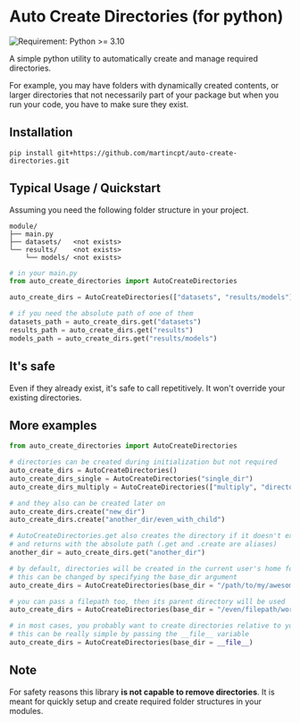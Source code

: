 # Auto Create Directories (for python)

![Requirement: Python >= 3.10](https://img.shields.io/badge/Python-%3E%3D%203.10-blue)

A simple python utility to automatically create and manage required directories. 

For example, you may have folders with dynamically created contents, or larger directories that not necessarily part of your package but when you run your code, you have to make sure they exist.

## Installation
```
pip install git+https://github.com/martincpt/auto-create-directories.git
```

## Typical Usage / Quickstart

Assuming you need the following folder structure in your project. 
```
module/
├── main.py
├── datasets/   <not exists>
└── results/    <not exists>
    └── models/ <not exists>
```

```python
# in your main.py
from auto_create_directories import AutoCreateDirectories

auto_create_dirs = AutoCreateDirectories(["datasets", "results/models"], __file__)

# if you need the absolute path of one of them
datasets_path = auto_create_dirs.get("datasets")
results_path = auto_create_dirs.get("results")
models_path = auto_create_dirs.get("results/models")
```

## It's safe
Even if they already exist, it's safe to call repetitively. It won't override your existing directories.

## More examples
```python 
from auto_create_directories import AutoCreateDirectories

# directories can be created during initialization but not required
auto_create_dirs = AutoCreateDirectories()
auto_create_dirs_single = AutoCreateDirectories("single_dir")
auto_create_dirs_multiply = AutoCreateDirectories(["multiply", "directories"])

# and they also can be created later on
auto_create_dirs.create("new_dir")
auto_create_dirs.create("another_dir/even_with_child")

# AutoCreateDirectories.get also creates the directory if it doesn't exist
# and returns with the absolute path (.get and .create are aliases)
another_dir = auto_create_dirs.get("another_dir")

# by default, directories will be created in the current user's home folder
# this can be changed by specifying the base_dir argument
auto_create_dirs = AutoCreateDirectories(base_dir = "/path/to/my/awesome/module")

# you can pass a filepath too, then its parent directory will be used
auto_create_dirs = AutoCreateDirectories(base_dir = "/even/filepath/works/but_its_parent_will_be_used.py")

# in most cases, you probably want to create directories relative to your current file
# this can be really simple by passing the __file__ variable
auto_create_dirs = AutoCreateDirectories(base_dir = __file__)
```

## Note
For safety reasons this library **is not capable to remove directories**. It is meant for quickly setup and create required folder structures in your modules.
